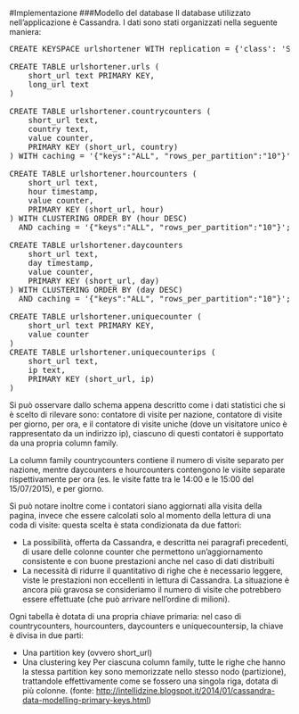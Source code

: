 #Implementazione
###Modello del database
Il database utilizzato nell’applicazione è Cassandra. I dati sono stati organizzati nella seguente maniera:
<pre>
CREATE KEYSPACE urlshortener WITH replication = {'class': 'SimpleStrategy', 'replication_factor': '1'}  AND durable_writes = true;

CREATE TABLE urlshortener.urls (
    short_url text PRIMARY KEY,
    long_url text
)

CREATE TABLE urlshortener.countrycounters (
    short_url text,
    country text,
    value counter,
    PRIMARY KEY (short_url, country)
) WITH caching = '{"keys":"ALL", "rows_per_partition":"10"}';

CREATE TABLE urlshortener.hourcounters (
    short_url text,
    hour timestamp,
    value counter,
    PRIMARY KEY (short_url, hour)
) WITH CLUSTERING ORDER BY (hour DESC) 
  AND caching = '{"keys":"ALL", "rows_per_partition":"10"}';

CREATE TABLE urlshortener.daycounters
    short_url text,
    day timestamp,
    value counter,
    PRIMARY KEY (short_url, day)
) WITH CLUSTERING ORDER BY (day DESC) 
  AND caching = '{"keys":"ALL", "rows_per_partition":"10"}';
   
CREATE TABLE urlshortener.uniquecounter (
    short_url text PRIMARY KEY,
    value counter
)
CREATE TABLE urlshortener.uniquecounterips (
    short_url text,
    ip text,
    PRIMARY KEY (short_url, ip)
)
</pre>
Si può osservare dallo schema appena descritto come i dati statistici che si è scelto di rilevare sono: contatore di visite per nazione, contatore di visite per giorno, per ora, e il contatore di visite uniche (dove un visitatore unico è rappresentato da un indirizzo ip), ciascuno di questi contatori è supportato da una propria column family.

La column family countrycounters contiene il numero di visite separato per nazione, mentre daycounters e hourcounters contengono le visite separate rispettivamente per ora (es. le visite fatte tra le 14:00 e le 15:00 del 15/07/2015), e per giorno.

Si può notare inoltre come i contatori siano aggiornati alla visita della pagina, invece che essere calcolati solo al momento della lettura di una coda di visite: questa scelta è stata condizionata da due fattori:
- La possibilità, offerta da Cassandra, e descritta nei paragrafi precedenti, di usare delle colonne counter che permettono un’aggiornamento consistente e con buone prestazioni anche nel caso di dati distribuiti
- La necessità di ridurre il quantitativo di righe che è necessario leggere, viste le prestazioni non eccellenti in lettura di Cassandra. La situazione è ancora più gravosa se consideriamo il numero di visite che potrebbero essere effettuate (che può arrivare nell’ordine di milioni).

Ogni tabella è dotata di una propria chiave primaria: nel caso di countrycounters, hourcounters, daycounters e uniquecountersip, la chiave è divisa in due parti:
 - Una partition key (ovvero short_url)
 - Una clustering key
Per ciascuna column family, tutte le righe che hanno la stessa partition key sono memorizzate nello stesso nodo (partizione), trattandole effettivamente come se fossero una singola riga, dotata di più colonne. (fonte: http://intellidzine.blogspot.it/2014/01/cassandra-data-modelling-primary-keys.html)
